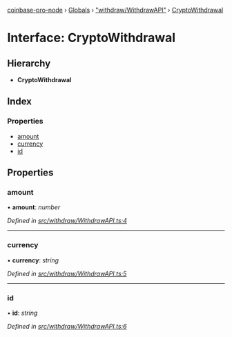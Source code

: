 [coinbase-pro-node](../README.md) › [Globals](../globals.md) › ["withdraw/WithdrawAPI"](../modules/_withdraw_withdrawapi_.md) › [CryptoWithdrawal](_withdraw_withdrawapi_.cryptowithdrawal.md)

# Interface: CryptoWithdrawal

## Hierarchy

- **CryptoWithdrawal**

## Index

### Properties

- [amount](_withdraw_withdrawapi_.cryptowithdrawal.md#amount)
- [currency](_withdraw_withdrawapi_.cryptowithdrawal.md#currency)
- [id](_withdraw_withdrawapi_.cryptowithdrawal.md#id)

## Properties

### amount

• **amount**: _number_

_Defined in [src/withdraw/WithdrawAPI.ts:4](https://github.com/bennyn/coinbase-pro-node/blob/08c3f97/src/withdraw/WithdrawAPI.ts#L4)_

---

### currency

• **currency**: _string_

_Defined in [src/withdraw/WithdrawAPI.ts:5](https://github.com/bennyn/coinbase-pro-node/blob/08c3f97/src/withdraw/WithdrawAPI.ts#L5)_

---

### id

• **id**: _string_

_Defined in [src/withdraw/WithdrawAPI.ts:6](https://github.com/bennyn/coinbase-pro-node/blob/08c3f97/src/withdraw/WithdrawAPI.ts#L6)_
